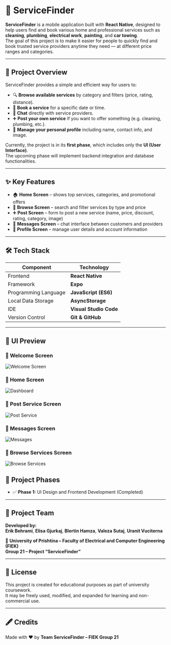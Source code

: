 # 🧩 ServiceFinder

**ServiceFinder** is a mobile application built with **React Native**, designed to help users find and book various home and professional services such as **cleaning**, **plumbing**, **electrical work**, **painting**, and **car towing**.  
The goal of this project is to make it easier for people to quickly find and book trusted service providers anytime they need — at different price ranges and categories.

---

## 🧭 Project Overview

ServiceFinder provides a simple and efficient way for users to:
- 🔍 **Browse available services** by category and filters (price, rating, distance).  
- 📅 **Book a service** for a specific date or time.  
- 💬 **Chat** directly with service providers.  
- ➕ **Post your own service** if you want to offer something (e.g. cleaning, plumbing, etc.).  
- 👤 **Manage your personal profile** including name, contact info, and image.  

Currently, the project is in its **first phase**, which includes only the **UI (User Interface)**.  
The upcoming phase will implement backend integration and database functionalities.

---

## ✨ Key Features

- 🏠 **Home Screen** – shows top services, categories, and promotional offers  
- 🔎 **Browse Screen** – search and filter services by type and price  
- ➕ **Post Screen** – form to post a new service (name, price, discount, rating, category, image)  
- 💬 **Messages Screen** – chat interface between customers and providers  
- 👤 **Profile Screen** – manage user details and account information  

---

## 🛠️ Tech Stack

| Component | Technology |
|------------|-------------|
| Frontend | **React Native** |
| Framework | **Expo** |
| Programming Language | **JavaScript (ES6)** |
| Local Data Storage | **AsyncStorage** |
| IDE | **Visual Studio Code** |
| Version Control | **Git & GitHub** |

---
## 📲 UI Preview

### 🔹 Welcome Screen
![Welcome Screen](./assets/index1.png)

### 🔹 Home Screen
![Dashboard](./assets/home.png)

### 🔹 Post Service Screen
![Post Service](./assets/post.png)

### 🔹 Messages Screen
![Messages](./assets/messages.png)

### 🔹 Browse Services Screen
![Browse Services](./assets/browse.png)


## 📅 Project Phases

- ✅ **Phase 1:** UI Design and Frontend Development (Completed)  

---


## 👥 Project Team

**Developed by:**  
**Erik Behrami**, **Elisa Gjurkaj**, **Blertin Hamza**, **Valeza Sutaj**, **Uranit Vuciterna**

📍 **University of Prishtina – Faculty of Electrical and Computer Engineering (FIEK)**  
**Group 21 – Project “ServiceFinder”**

---

## 📄 License

This project is created for educational purposes as part of university coursework.  
It may be freely used, modified, and expanded for learning and non-commercial use.

---

## 🖋️ Credits

Made with ❤️ by **Team ServiceFinder – FIEK Group 21**
